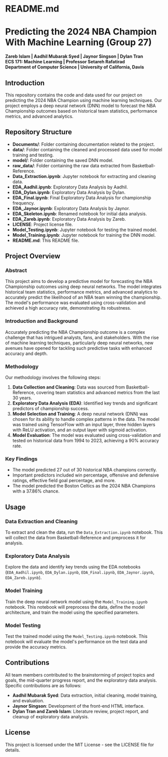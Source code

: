 # README.md

# Predicting the 2024 NBA Champion With Machine Learning (Group 27)

**Zareb Islam | Aadhil Mubarak Syed | Jaynor Singson | Dylan Tran**  
**ECS 171: Machine Learning | Professor Setareh Rafatirad**  
**Department of Computer Science | University of California, Davis**

## Introduction

This repository contains the code and data used for our project on predicting the 2024 NBA Champion using machine learning techniques. Our project employs a deep neural network (DNN) model to forecast the NBA Championship outcomes based on historical team statistics, performance metrics, and advanced analytics.

## Repository Structure

- **Documents/**: Folder containing documentation related to the project.
- **data/**: Folder containing the cleaned and processed data used for model training and testing.
- **model/**: Folder containing the saved DNN model.
- **raw_data/**: Folder containing the raw data extracted from Basketball-Reference.
- **Data_Extraction.ipynb**: Jupyter notebook for extracting and cleaning data.
- **EDA_Aadhil.ipynb**: Exploratory Data Analysis by Aadhil.
- **EDA_Dylan.ipynb**: Exploratory Data Analysis by Dylan.
- **EDA_Final.ipynb**: Final Exploratory Data Analysis for championship frequency.
- **EDA_Jaynor.ipynb**: Exploratory Data Analysis by Jaynor.
- **EDA_Skeleton.ipynb**: Renamed notebook for initial data analysis.
- **EDA_Zareb.ipynb**: Exploratory Data Analysis by Zareb.
- **LICENSE**: Project license file.
- **Model_Testing.ipynb**: Jupyter notebook for testing the trained model.
- **Model_Training.ipynb**: Jupyter notebook for training the DNN model.
- **README.md**: This README file.

## Project Overview

### Abstract

This project aims to develop a predictive model for forecasting the NBA Championship outcomes using deep neural networks. The model integrates historical team statistics, performance metrics, and advanced analytics to accurately predict the likelihood of an NBA team winning the championship. The model's performance was evaluated using cross-validation and achieved a high accuracy rate, demonstrating its robustness.

### Introduction and Background

Accurately predicting the NBA Championship outcome is a complex challenge that has intrigued analysts, fans, and stakeholders. With the rise of machine learning techniques, particularly deep neural networks, new avenues have opened for tackling such predictive tasks with enhanced accuracy and depth.

### Methodology

Our methodology involves the following steps:

1. **Data Collection and Cleaning**: Data was sourced from Basketball-Reference, covering team statistics and advanced metrics from the last 30 years.
2. **Exploratory Data Analysis (EDA)**: Identified key trends and significant predictors of championship success.
3. **Model Selection and Training**: A deep neural network (DNN) was chosen for its ability to handle complex patterns in the data. The model was trained using TensorFlow with an input layer, three hidden layers with ReLU activation, and an output layer with sigmoid activation.
4. **Model Evaluation**: The model was evaluated using cross-validation and tested on historical data from 1994 to 2023, achieving a 90% accuracy rate.

### Key Findings

- The model predicted 27 out of 30 historical NBA champions correctly.
- Important predictors included win percentage, offensive and defensive ratings, effective field goal percentage, and more.
- The model predicted the Boston Celtics as the 2024 NBA Champions with a 37.86% chance.

## Usage

### Data Extraction and Cleaning

To extract and clean the data, run the `Data_Extraction.ipynb` notebook. This will collect the data from Basketball-Reference and preprocess it for analysis.

### Exploratory Data Analysis

Explore the data and identify key trends using the EDA notebooks (`EDA_Aadhil.ipynb`, `EDA_Dylan.ipynb`, `EDA_Final.ipynb`, `EDA_Jaynor.ipynb`, `EDA_Zareb.ipynb`).

### Model Training

Train the deep neural network model using the `Model_Training.ipynb` notebook. This notebook will preprocess the data, define the model architecture, and train the model using the specified parameters.

### Model Testing

Test the trained model using the `Model_Testing.ipynb` notebook. This notebook will evaluate the model's performance on the test data and provide the accuracy metrics.

## Contributions

All team members contributed to the brainstorming of project topics and goals, the mid-quarter progress report, and the exploratory data analysis. Specific contributions are as follows:

- **Aadhil Mubarak Syed**: Data extraction, initial cleaning, model training, and evaluation.
- **Jaynor Singson**: Development of the front-end HTML interface.
- **Dylan Tran and Zareb Islam**: Literature review, project report, and cleanup of exploratory data analysis.

## License

This project is licensed under the MIT License - see the LICENSE file for details.
